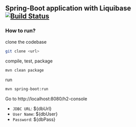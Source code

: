 ## Spring-Boot application with Liquibase [![Build Status](https://travis-ci.org/hhimanshu/spring-boot-liquibase.svg?branch=master)](https://travis-ci.org/hhimanshu/spring-boot-liquibase)

### How to run?
clone the codebase
```bash
git clone <url>
```

compile, test, package
```bash
mvn clean package
```

run
```bash
mvn spring-boot:run
```

Go to http://localhost:8080/h2-console  
  
* `JDBC URL`: ${dbUrl} 
* `User Name`: ${dbUser}  
* `Password`: ${dbPass}


 